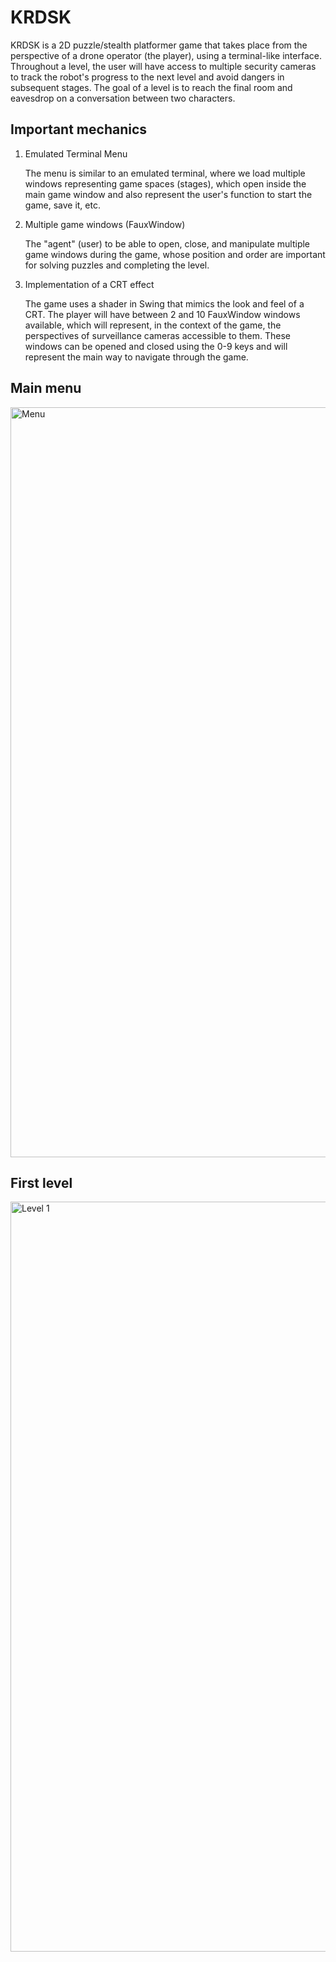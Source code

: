 # KRDSK

KRDSK is a 2D puzzle/stealth platformer game that takes place from the perspective of a drone operator (the player), using a terminal-like interface. Throughout a level, the user will have access to multiple security cameras to track the robot's progress to the next level and avoid dangers in subsequent stages. The goal of a level is to reach the final room and eavesdrop on a conversation between two characters.

## Important mechanics
1. Emulated Terminal Menu

    The menu is similar to an emulated terminal, where we load multiple windows representing game spaces (stages), which open inside the main game window and also represent the user's function to start the game, save it, etc.
2. Multiple game windows (FauxWindow)
   
    The "agent" (user) to be able to open, close, and manipulate multiple game windows during the game, whose position and order are important for solving puzzles and completing the level.

3. Implementation of a CRT effect
   
    The game uses a shader in Swing that mimics the look and feel of a CRT. The player will have between 2 and 10 FauxWindow windows available, which will represent, in the context of the game, the perspectives of surveillance cameras accessible to them. These windows can be opened and closed using the 0-9 keys and will represent the main way to navigate through the game.

## Main menu
<img width="1920" height="1200" alt="Menu" src="https://github.com/user-attachments/assets/342e9f43-6da0-47bf-8f3c-6827a8a6a077" />

## First level
<img width="1920" height="1200" alt="Level 1" src="https://github.com/user-attachments/assets/575dc7e8-8b5e-43d5-a47c-f1aad3d67948" />
